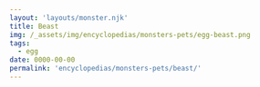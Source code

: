 ```yaml
---
layout: 'layouts/monster.njk'
title: Beast
img: /_assets/img/encyclopedias/monsters-pets/egg-beast.png
tags:
  - egg
date: 0000-00-00
permalink: 'encyclopedias/monsters-pets/beast/'
---
```


